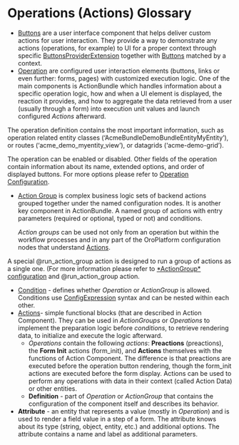 <a id="bundle-docs-platform-action-bundle-glossary"></a>

# Operations (Actions) Glossary

* [Buttons](buttons.md#bundle-docs-platform-action-bundle-buttons) are a user interface component that helps deliver custom actions for user interaction. They provide a way to demonstrate any actions (operations, for example) to UI for a proper context through specific <a href="https://github.com/oroinc/platform/blob/5.1/src/Oro/Bundle/ActionBundle/Extension/ButtonProviderExtensionInterface.php" target="_blank">ButtonsProviderExtension</a> together with <a href="https://github.com/oroinc/platform/blob/5.1/src/Oro/Bundle/ActionBundle/Button/ButtonInterface.php" target="_blank">Buttons</a> matched by a context.
* [Operation](index.md#bundle-docs-platform-action-bundle-operations) are configured user interaction elements (buttons, links or even further: forms, pages) with customized execution logic. One of the main components is ActionBundle which handles information about a specific operation logic, how and when a UI element is displayed, the reaction it provides, and how to aggregate the data retrieved from a user (usually through a form) into execution unit values and launch configured *Actions* afterward.

The operation definition contains the most important information, such as operation related entity classes (‘AcmeBundleDemoBundleEntityMyEntity’), or routes (‘acme_demo_myentity_view’), or datagrids (‘acme-demo-grid’).

The operation can be enabled or disabled. Other fields of the operation contain information about its name, extended options, and order of displayed buttons. For more options please refer to [Operation Configuration](index.md#bundle-docs-platform-action-bundle-operations).

* [Action Group](action-groups.md#bundle-docs-platform-action-bundle-action-groups) is complex business logic sets of backend actions grouped together under the named configuration nodes. It is another key component in ActionBundle. A named group of actions with entry parameters (required or optional, typed or not) and conditions.

  *Action groups* can be used not only from an operation but within the workflow processes and in any part of the OroPlatform configuration nodes that understand [Actions](actions-conditions.md#bundle-docs-platform-action-bundle-action-component).

A special @run_action_group action is designed to run a group of actions as a single one. (For more information please refer to [\*ActionGroup\* configuration](action-groups.md#bundle-docs-platform-action-bundle-action-groups) and @run_action_group action.

* [Condition](actions-conditions.md#bundle-docs-platform-action-bundle-conditions) - defines whether *Operation* or *ActionGroup* is allowed. Conditions use <a href="https://github.com/oroinc/platform/blob/5.1/src/Oro/Component/ConfigExpression/README.md" target="_blank">ConfigExpression</a> syntax and can be nested within each other.
* [Actions](actions-conditions.md#bundle-docs-platform-action-bundle-action-component)- simple functional blocks (that are described in Action Component). They can be used in *ActionGroups* or *Operations* to implement the preparation logic before *conditions*, to retrieve rendering data, to initialize and execute the logic afterward.
  * *Operations* contain the following *actions*: **Preactions** (preactions), the **Form Init** actions (form_init), and **Actions** themselves with the functions of Action Component. The difference is that preactions are executed before the operation button rendering, though the form_init actions are executed before the form display. Actions can be used to perform any operations with data in their context (called Action Data) or other entities.
  * **Definition** - part of *Operation* or *ActionGroup* that contains the configuration of the component itself and describes its behavior.
* **Attribute** - an entity that represents a value (mostly in *Operation*) and is used to render a field value in a step of a form. The attribute knows about its type (string, object, entity, etc.) and additional options. The attribute contains a name and label as additional parameters.

<!-- Frontend -->
